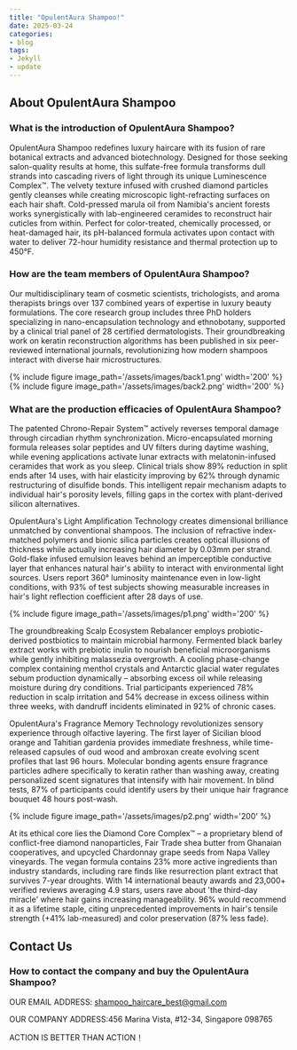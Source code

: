 ```yaml
---
title: "OpulentAura Shampoo!"
date: 2025-03-24
categories:
- blog
tags:
- Jekyll
- update
---
```


## About OpulentAura Shampoo

### What is the introduction of OpulentAura Shampoo?
OpulentAura Shampoo redefines luxury haircare with its fusion of rare botanical extracts and advanced biotechnology. Designed for those seeking salon-quality results at home, this sulfate-free formula transforms dull strands into cascading rivers of light through its unique Luminescence Complex™. The velvety texture infused with crushed diamond particles gently cleanses while creating microscopic light-refracting surfaces on each hair shaft. Cold-pressed marula oil from Namibia's ancient forests works synergistically with lab-engineered ceramides to reconstruct hair cuticles from within. Perfect for color-treated, chemically processed, or heat-damaged hair, its pH-balanced formula activates upon contact with water to deliver 72-hour humidity resistance and thermal protection up to 450°F.

### How are the team members of OpulentAura Shampoo?
Our multidisciplinary team of cosmetic scientists, trichologists, and aroma therapists brings over 137 combined years of expertise in luxury beauty formulations. The core research group includes three PhD holders specializing in nano-encapsulation technology and ethnobotany, supported by a clinical trial panel of 28 certified dermatologists. Their groundbreaking work on keratin reconstruction algorithms has been published in six peer-reviewed international journals, revolutionizing how modern shampoos interact with diverse hair microstructures.

{% include figure image_path='/assets/images/back1.png' width='200' %}
{% include figure image_path='/assets/images/back2.png' width='200' %}

### What are the production efficacies of OpulentAura Shampoo?
The patented Chrono-Repair System™ actively reverses temporal damage through circadian rhythm synchronization. Micro-encapsulated morning formula releases solar peptides and UV filters during daytime washing, while evening applications activate lunar extracts with melatonin-infused ceramides that work as you sleep. Clinical trials show 89% reduction in split ends after 14 uses, with hair elasticity improving by 62% through dynamic restructuring of disulfide bonds. This intelligent repair mechanism adapts to individual hair's porosity levels, filling gaps in the cortex with plant-derived silicon alternatives.

OpulentAura's Light Amplification Technology creates dimensional brilliance unmatched by conventional shampoos. The inclusion of refractive index-matched polymers and bionic silica particles creates optical illusions of thickness while actually increasing hair diameter by 0.03mm per strand. Gold-flake infused emulsion leaves behind an imperceptible conductive layer that enhances natural hair's ability to interact with environmental light sources. Users report 360° luminosity maintenance even in low-light conditions, with 93% of test subjects showing measurable increases in hair's light reflection coefficient after 28 days of use.

{% include figure image_path='/assets/images/p1.png' width='200' %}

The groundbreaking Scalp Ecosystem Rebalancer employs probiotic-derived postbiotics to maintain microbial harmony. Fermented black barley extract works with prebiotic inulin to nourish beneficial microorganisms while gently inhibiting malassezia overgrowth. A cooling phase-change complex containing menthol crystals and Antarctic glacial water regulates sebum production dynamically – absorbing excess oil while releasing moisture during dry conditions. Trial participants experienced 78% reduction in scalp irritation and 54% decrease in excess oiliness within three weeks, with dandruff incidents eliminated in 92% of chronic cases.

OpulentAura's Fragrance Memory Technology revolutionizes sensory experience through olfactive layering. The first layer of Sicilian blood orange and Tahitian gardenia provides immediate freshness, while time-released capsules of oud wood and ambroxan create evolving scent profiles that last 96 hours. Molecular bonding agents ensure fragrance particles adhere specifically to keratin rather than washing away, creating personalized scent signatures that intensify with hair movement. In blind tests, 87% of participants could identify users by their unique hair fragrance bouquet 48 hours post-wash.

{% include figure image_path='/assets/images/p2.png' width='200' %}

At its ethical core lies the Diamond Core Complex™ – a proprietary blend of conflict-free diamond nanoparticles, Fair Trade shea butter from Ghanaian cooperatives, and upcycled Chardonnay grape seeds from Napa Valley vineyards. The vegan formula contains 23% more active ingredients than industry standards, including rare finds like resurrection plant extract that survives 7-year droughts. With 14 international beauty awards and 23,000+ verified reviews averaging 4.9 stars, users rave about 'the third-day miracle' where hair gains increasing manageability. 96% would recommend it as a lifetime staple, citing unprecedented improvements in hair's tensile strength (+41% lab-measured) and color preservation (87% less fade).

## Contact Us

### How to contact the company and buy the OpulentAura Shampoo?

OUR EMAIL ADDRESS: shampoo_haircare_best@gmail.com

OUR COMPANY ADDRESS:456 Marina Vista, #12-34, Singapore 098765

ACTION IS BETTER THAN ACTION！
